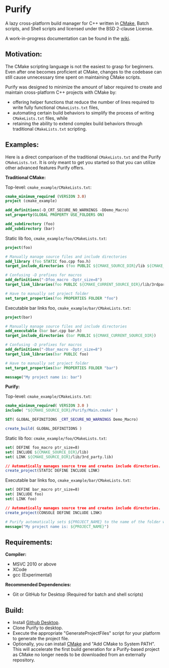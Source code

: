 Purify
=======

A lazy cross-platform build manager for C++ written in [CMake](http://www.cmake.org/), Batch scripts, and Shell scripts and licensed under the BSD 2-clause License. 

A work-in-progress documentation can be found in the [wiki](https://github.com/fpark12/PurifyCore/wiki).

Motivation:
-------
The CMake scripting language is not the easiest to grasp for beginners. Even after one becomes proficient at CMake, changes to the codebase can still cause unnecessary time spent on maintaining CMake scripts.

Purify was designed to minimize the amount of labor required to create and maintain cross-platform C++ projects with CMake by:
   * offering helper functions that reduce the number of lines required to write fully functional `CMakeLists.txt` files,
   * automating certain build behaviors to simplify the process of writing `CMakeLists.txt` files, while
   * retaining the ability to extend complex build behaviors through traditional `CMakeLists.txt` scripting.

Examples:
-------
Here is a direct comparison of the traditional `CMakeLists.txt` and the Purify `CMakeLists.txt`. It is only meant to get you started so that you can utilize other advanced features Purify offers.

__Traditional CMake:__
 
Top-level: `cmake_example/CMakeLists.txt`:
```CMake
cmake_minimum_required (VERSION 3.0)
project (cmake_example)

add_definitions(-D_CRT_SECURE_NO_WARNINGS -DDemo_Macro)
set_property(GLOBAL PROPERTY USE_FOLDERS ON)

add_subdirectory (foo)
add_subdirectory (bar)
```

Static lib foo, `cmake_example/foo/CMakeLists.txt`:
```CMake
project(foo)

# Manually manage source files and include directories
add_library (foo STATIC foo.cpp foo.h)
target_include_directories (foo PUBLIC ${CMAKE_SOURCE_DIR}/lib ${CMAKE_CURRENT_SOURCE_DIR})

# Confusing -D prefixes for macros
add_definitions("-Dfoo_macro -Dptr_size=8")
target_link_libraries(foo PUBLIC ${CMAKE_CURRENT_SOURCE_DIR}/lib/3rdparty.lib)

# Have to manually set project folder
set_target_properties(foo PROPERTIES FOLDER "foo")
```

Executable bar links foo, `cmake_example/bar/CMakeLists.txt`:
```CMake
project(bar)

# Manually manage source files and include directories
add_executable (bar bar.cpp bar.h)
target_include_directories (bar PUBLIC ${CMAKE_CURRENT_SOURCE_DIR})

# Confusing -D prefixes for macros
add_definitions("-Dbar_macro -Dptr_size=8")
target_link_libraries(bar PUBLIC foo)

# Have to manually set project folder
set_target_properties(bar PROPERTIES FOLDER "bar")

message("My project name is: bar")
```

__Purify:__
 
Top-level: `cmake_example/CMakeLists.txt`:
```CMake
cmake_minimum_required( VERSION 3.0 )
include( "${CMAKE_SOURCE_DIR}/Purify/Main.cmake" )

SET( GLOBAL_DEFINITIONS _CRT_SECURE_NO_WARNINGS Demo_Macro)

create_build( GLOBAL_DEFINITIONS )
```

Static lib foo: `cmake_example/foo/CMakeLists.txt`:
```CMake
set( DEFINE foo_macro ptr_size=8)
set( INCLUDE ${CMAKE_SOURCE_DIR}/lib)
set( LINK ${CMAKE_SOURCE_DIR}/lib/3rd_party.lib)

// Automatically manages source tree and creates include directories.
create_project(STATIC DEFINE INCLUDE LINK)
```

Executable bar links foo, `cmake_example/bar/CMakeLists.txt`:
```CMake
set( DEFINE bar_macro ptr_size=8)
set( INCLUDE foo)
set( LINK foo)

// Automatically manages source tree and creates include directories.
create_project(CONSOLE DEFINE INCLUDE LINK)

# Purify automatically sets ${PROJECT_NAME} to the name of the folder where the `CMakeLists.h` is located.
message("My project name is: ${PROJECT_NAME}") 
```

Requirements:
-------
__Compiler:__

 - MSVC 2010 or above
 - XCode
 - gcc (Experimental)
 
__Recommended Dependencies:__

 - Git or GitHub for Desktop (Required for batch and shell scripts)

Build:
-------
 - Install [Github Desktop](https://desktop.github.com/).
 - Clone Purify to desktop.
 - Execute the appropriate "GenerateProjectFiles" script for your platform to generate the project file.
 - Optionally, you can install [CMake](http://www.cmake.org/) and "Add CMake to System PATH". This will accelerate the first build generation for a Purify-based project as CMake no longer needs to be downloaded from an externally repository.

